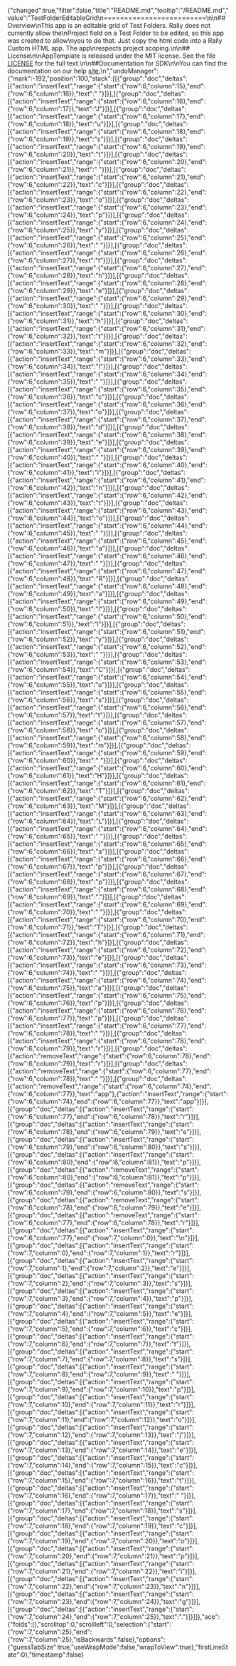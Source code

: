 {"changed":true,"filter":false,"title":"README.md","tooltip":"/README.md","value":"TestFolderEditableGrid\n=========================\n\n## Overview\nThis app is an editable grid of Test Folders. Rally does not currently allow the\nProject field on a Test Folder to be edited, so this app was created to allow\nyou to do that. Just copy the html code into a Rally Custom HTML app. The app\nrespects project scoping.\n\n## License\n\nAppTemplate is released under the MIT license.  See the file [LICENSE](./LICENSE) for the full text.\n\n##Documentation for SDK\n\nYou can find the documentation on our help [site.](https://help.rallydev.com/apps/2.0rc3/doc/)\n","undoManager":{"mark":-192,"position":100,"stack":[[{"group":"doc","deltas":[{"action":"insertText","range":{"start":{"row":6,"column":15},"end":{"row":6,"column":16}},"text":" "}]}],[{"group":"doc","deltas":[{"action":"insertText","range":{"start":{"row":6,"column":16},"end":{"row":6,"column":17}},"text":"J"}]}],[{"group":"doc","deltas":[{"action":"insertText","range":{"start":{"row":6,"column":17},"end":{"row":6,"column":18}},"text":"u"}]}],[{"group":"doc","deltas":[{"action":"insertText","range":{"start":{"row":6,"column":18},"end":{"row":6,"column":19}},"text":"s"}]}],[{"group":"doc","deltas":[{"action":"insertText","range":{"start":{"row":6,"column":19},"end":{"row":6,"column":20}},"text":"t"}]}],[{"group":"doc","deltas":[{"action":"insertText","range":{"start":{"row":6,"column":20},"end":{"row":6,"column":21}},"text":" "}]}],[{"group":"doc","deltas":[{"action":"insertText","range":{"start":{"row":6,"column":21},"end":{"row":6,"column":22}},"text":"c"}]}],[{"group":"doc","deltas":[{"action":"insertText","range":{"start":{"row":6,"column":22},"end":{"row":6,"column":23}},"text":"o"}]}],[{"group":"doc","deltas":[{"action":"insertText","range":{"start":{"row":6,"column":23},"end":{"row":6,"column":24}},"text":"p"}]}],[{"group":"doc","deltas":[{"action":"insertText","range":{"start":{"row":6,"column":24},"end":{"row":6,"column":25}},"text":"y"}]}],[{"group":"doc","deltas":[{"action":"insertText","range":{"start":{"row":6,"column":25},"end":{"row":6,"column":26}},"text":" "}]}],[{"group":"doc","deltas":[{"action":"insertText","range":{"start":{"row":6,"column":26},"end":{"row":6,"column":27}},"text":"t"}]}],[{"group":"doc","deltas":[{"action":"insertText","range":{"start":{"row":6,"column":27},"end":{"row":6,"column":28}},"text":"h"}]}],[{"group":"doc","deltas":[{"action":"insertText","range":{"start":{"row":6,"column":28},"end":{"row":6,"column":29}},"text":"e"}]}],[{"group":"doc","deltas":[{"action":"insertText","range":{"start":{"row":6,"column":29},"end":{"row":6,"column":30}},"text":" "}]}],[{"group":"doc","deltas":[{"action":"insertText","range":{"start":{"row":6,"column":30},"end":{"row":6,"column":31}},"text":"h"}]}],[{"group":"doc","deltas":[{"action":"insertText","range":{"start":{"row":6,"column":31},"end":{"row":6,"column":32}},"text":"t"}]}],[{"group":"doc","deltas":[{"action":"insertText","range":{"start":{"row":6,"column":32},"end":{"row":6,"column":33}},"text":"m"}]}],[{"group":"doc","deltas":[{"action":"insertText","range":{"start":{"row":6,"column":33},"end":{"row":6,"column":34}},"text":"l"}]}],[{"group":"doc","deltas":[{"action":"insertText","range":{"start":{"row":6,"column":34},"end":{"row":6,"column":35}},"text":" "}]}],[{"group":"doc","deltas":[{"action":"insertText","range":{"start":{"row":6,"column":35},"end":{"row":6,"column":36}},"text":"c"}]}],[{"group":"doc","deltas":[{"action":"insertText","range":{"start":{"row":6,"column":36},"end":{"row":6,"column":37}},"text":"o"}]}],[{"group":"doc","deltas":[{"action":"insertText","range":{"start":{"row":6,"column":37},"end":{"row":6,"column":38}},"text":"d"}]}],[{"group":"doc","deltas":[{"action":"insertText","range":{"start":{"row":6,"column":38},"end":{"row":6,"column":39}},"text":"e"}]}],[{"group":"doc","deltas":[{"action":"insertText","range":{"start":{"row":6,"column":39},"end":{"row":6,"column":40}},"text":" "}]}],[{"group":"doc","deltas":[{"action":"insertText","range":{"start":{"row":6,"column":40},"end":{"row":6,"column":41}},"text":"i"}]}],[{"group":"doc","deltas":[{"action":"insertText","range":{"start":{"row":6,"column":41},"end":{"row":6,"column":42}},"text":"n"}]}],[{"group":"doc","deltas":[{"action":"insertText","range":{"start":{"row":6,"column":42},"end":{"row":6,"column":43}},"text":"t"}]}],[{"group":"doc","deltas":[{"action":"insertText","range":{"start":{"row":6,"column":43},"end":{"row":6,"column":44}},"text":"o"}]}],[{"group":"doc","deltas":[{"action":"insertText","range":{"start":{"row":6,"column":44},"end":{"row":6,"column":45}},"text":" "}]}],[{"group":"doc","deltas":[{"action":"insertText","range":{"start":{"row":6,"column":45},"end":{"row":6,"column":46}},"text":"a"}]}],[{"group":"doc","deltas":[{"action":"insertText","range":{"start":{"row":6,"column":46},"end":{"row":6,"column":47}},"text":" "}]}],[{"group":"doc","deltas":[{"action":"insertText","range":{"start":{"row":6,"column":47},"end":{"row":6,"column":48}},"text":"R"}]}],[{"group":"doc","deltas":[{"action":"insertText","range":{"start":{"row":6,"column":48},"end":{"row":6,"column":49}},"text":"a"}]}],[{"group":"doc","deltas":[{"action":"insertText","range":{"start":{"row":6,"column":49},"end":{"row":6,"column":50}},"text":"l"}]}],[{"group":"doc","deltas":[{"action":"insertText","range":{"start":{"row":6,"column":50},"end":{"row":6,"column":51}},"text":"l"}]}],[{"group":"doc","deltas":[{"action":"insertText","range":{"start":{"row":6,"column":51},"end":{"row":6,"column":52}},"text":"y"}]}],[{"group":"doc","deltas":[{"action":"insertText","range":{"start":{"row":6,"column":52},"end":{"row":6,"column":53}},"text":" "}]}],[{"group":"doc","deltas":[{"action":"insertText","range":{"start":{"row":6,"column":53},"end":{"row":6,"column":54}},"text":"C"}]}],[{"group":"doc","deltas":[{"action":"insertText","range":{"start":{"row":6,"column":54},"end":{"row":6,"column":55}},"text":"u"}]}],[{"group":"doc","deltas":[{"action":"insertText","range":{"start":{"row":6,"column":55},"end":{"row":6,"column":56}},"text":"s"}]}],[{"group":"doc","deltas":[{"action":"insertText","range":{"start":{"row":6,"column":56},"end":{"row":6,"column":57}},"text":"t"}]}],[{"group":"doc","deltas":[{"action":"insertText","range":{"start":{"row":6,"column":57},"end":{"row":6,"column":58}},"text":"o"}]}],[{"group":"doc","deltas":[{"action":"insertText","range":{"start":{"row":6,"column":58},"end":{"row":6,"column":59}},"text":"m"}]}],[{"group":"doc","deltas":[{"action":"insertText","range":{"start":{"row":6,"column":59},"end":{"row":6,"column":60}},"text":" "}]}],[{"group":"doc","deltas":[{"action":"insertText","range":{"start":{"row":6,"column":60},"end":{"row":6,"column":61}},"text":"H"}]}],[{"group":"doc","deltas":[{"action":"insertText","range":{"start":{"row":6,"column":61},"end":{"row":6,"column":62}},"text":"T"}]}],[{"group":"doc","deltas":[{"action":"insertText","range":{"start":{"row":6,"column":62},"end":{"row":6,"column":63}},"text":"M"}]}],[{"group":"doc","deltas":[{"action":"insertText","range":{"start":{"row":6,"column":63},"end":{"row":6,"column":64}},"text":"L"}]}],[{"group":"doc","deltas":[{"action":"insertText","range":{"start":{"row":6,"column":64},"end":{"row":6,"column":65}},"text":" "}]}],[{"group":"doc","deltas":[{"action":"insertText","range":{"start":{"row":6,"column":65},"end":{"row":6,"column":66}},"text":"a"}]}],[{"group":"doc","deltas":[{"action":"insertText","range":{"start":{"row":6,"column":66},"end":{"row":6,"column":67}},"text":"p"}]}],[{"group":"doc","deltas":[{"action":"insertText","range":{"start":{"row":6,"column":67},"end":{"row":6,"column":68}},"text":"p"}]}],[{"group":"doc","deltas":[{"action":"insertText","range":{"start":{"row":6,"column":68},"end":{"row":6,"column":69}},"text":"."}]}],[{"group":"doc","deltas":[{"action":"insertText","range":{"start":{"row":6,"column":69},"end":{"row":6,"column":70}},"text":" "}]}],[{"group":"doc","deltas":[{"action":"insertText","range":{"start":{"row":6,"column":70},"end":{"row":6,"column":71}},"text":"T"}]}],[{"group":"doc","deltas":[{"action":"insertText","range":{"start":{"row":6,"column":71},"end":{"row":6,"column":72}},"text":"h"}]}],[{"group":"doc","deltas":[{"action":"insertText","range":{"start":{"row":6,"column":72},"end":{"row":6,"column":73}},"text":"e"}]}],[{"group":"doc","deltas":[{"action":"insertText","range":{"start":{"row":6,"column":73},"end":{"row":6,"column":74}},"text":" "}]}],[{"group":"doc","deltas":[{"action":"insertText","range":{"start":{"row":6,"column":74},"end":{"row":6,"column":75}},"text":"a"}]}],[{"group":"doc","deltas":[{"action":"insertText","range":{"start":{"row":6,"column":75},"end":{"row":6,"column":76}},"text":"p"}]}],[{"group":"doc","deltas":[{"action":"insertText","range":{"start":{"row":6,"column":76},"end":{"row":6,"column":77}},"text":"p"}]}],[{"group":"doc","deltas":[{"action":"insertText","range":{"start":{"row":6,"column":77},"end":{"row":6,"column":78}},"text":" "}]}],[{"group":"doc","deltas":[{"action":"insertText","range":{"start":{"row":6,"column":78},"end":{"row":6,"column":79}},"text":"r"}]}],[{"group":"doc","deltas":[{"action":"removeText","range":{"start":{"row":6,"column":78},"end":{"row":6,"column":79}},"text":"r"}]}],[{"group":"doc","deltas":[{"action":"removeText","range":{"start":{"row":6,"column":77},"end":{"row":6,"column":78}},"text":" "}]}],[{"group":"doc","deltas":[{"action":"removeText","range":{"start":{"row":6,"column":74},"end":{"row":6,"column":77}},"text":"app"},{"action":"insertText","range":{"start":{"row":6,"column":74},"end":{"row":6,"column":77}},"text":"app"}]}],[{"group":"doc","deltas":[{"action":"insertText","range":{"start":{"row":6,"column":77},"end":{"row":6,"column":78}},"text":"r"}]}],[{"group":"doc","deltas":[{"action":"insertText","range":{"start":{"row":6,"column":78},"end":{"row":6,"column":79}},"text":"e"}]}],[{"group":"doc","deltas":[{"action":"insertText","range":{"start":{"row":6,"column":79},"end":{"row":6,"column":80}},"text":"s"}]}],[{"group":"doc","deltas":[{"action":"insertText","range":{"start":{"row":6,"column":80},"end":{"row":6,"column":81}},"text":"p"}]}],[{"group":"doc","deltas":[{"action":"removeText","range":{"start":{"row":6,"column":80},"end":{"row":6,"column":81}},"text":"p"}]}],[{"group":"doc","deltas":[{"action":"removeText","range":{"start":{"row":6,"column":79},"end":{"row":6,"column":80}},"text":"s"}]}],[{"group":"doc","deltas":[{"action":"removeText","range":{"start":{"row":6,"column":78},"end":{"row":6,"column":79}},"text":"e"}]}],[{"group":"doc","deltas":[{"action":"removeText","range":{"start":{"row":6,"column":77},"end":{"row":6,"column":78}},"text":"r"}]}],[{"group":"doc","deltas":[{"action":"insertText","range":{"start":{"row":6,"column":77},"end":{"row":7,"column":0}},"text":"\n"}]}],[{"group":"doc","deltas":[{"action":"insertText","range":{"start":{"row":7,"column":0},"end":{"row":7,"column":1}},"text":"r"}]}],[{"group":"doc","deltas":[{"action":"insertText","range":{"start":{"row":7,"column":1},"end":{"row":7,"column":2}},"text":"e"}]}],[{"group":"doc","deltas":[{"action":"insertText","range":{"start":{"row":7,"column":2},"end":{"row":7,"column":3}},"text":"s"}]}],[{"group":"doc","deltas":[{"action":"insertText","range":{"start":{"row":7,"column":3},"end":{"row":7,"column":4}},"text":"p"}]}],[{"group":"doc","deltas":[{"action":"insertText","range":{"start":{"row":7,"column":4},"end":{"row":7,"column":5}},"text":"e"}]}],[{"group":"doc","deltas":[{"action":"insertText","range":{"start":{"row":7,"column":5},"end":{"row":7,"column":6}},"text":"c"}]}],[{"group":"doc","deltas":[{"action":"insertText","range":{"start":{"row":7,"column":6},"end":{"row":7,"column":7}},"text":"t"}]}],[{"group":"doc","deltas":[{"action":"insertText","range":{"start":{"row":7,"column":7},"end":{"row":7,"column":8}},"text":"s"}]}],[{"group":"doc","deltas":[{"action":"insertText","range":{"start":{"row":7,"column":8},"end":{"row":7,"column":9}},"text":" "}]}],[{"group":"doc","deltas":[{"action":"insertText","range":{"start":{"row":7,"column":9},"end":{"row":7,"column":10}},"text":"p"}]}],[{"group":"doc","deltas":[{"action":"insertText","range":{"start":{"row":7,"column":10},"end":{"row":7,"column":11}},"text":"r"}]}],[{"group":"doc","deltas":[{"action":"insertText","range":{"start":{"row":7,"column":11},"end":{"row":7,"column":12}},"text":"o"}]}],[{"group":"doc","deltas":[{"action":"insertText","range":{"start":{"row":7,"column":12},"end":{"row":7,"column":13}},"text":"j"}]}],[{"group":"doc","deltas":[{"action":"insertText","range":{"start":{"row":7,"column":13},"end":{"row":7,"column":14}},"text":"e"}]}],[{"group":"doc","deltas":[{"action":"insertText","range":{"start":{"row":7,"column":14},"end":{"row":7,"column":15}},"text":"c"}]}],[{"group":"doc","deltas":[{"action":"insertText","range":{"start":{"row":7,"column":15},"end":{"row":7,"column":16}},"text":"t"}]}],[{"group":"doc","deltas":[{"action":"insertText","range":{"start":{"row":7,"column":16},"end":{"row":7,"column":17}},"text":" "}]}],[{"group":"doc","deltas":[{"action":"insertText","range":{"start":{"row":7,"column":17},"end":{"row":7,"column":18}},"text":"s"}]}],[{"group":"doc","deltas":[{"action":"insertText","range":{"start":{"row":7,"column":18},"end":{"row":7,"column":19}},"text":"c"}]}],[{"group":"doc","deltas":[{"action":"insertText","range":{"start":{"row":7,"column":19},"end":{"row":7,"column":20}},"text":"o"}]}],[{"group":"doc","deltas":[{"action":"insertText","range":{"start":{"row":7,"column":20},"end":{"row":7,"column":21}},"text":"p"}]}],[{"group":"doc","deltas":[{"action":"insertText","range":{"start":{"row":7,"column":21},"end":{"row":7,"column":22}},"text":"i"}]}],[{"group":"doc","deltas":[{"action":"insertText","range":{"start":{"row":7,"column":22},"end":{"row":7,"column":23}},"text":"n"}]}],[{"group":"doc","deltas":[{"action":"insertText","range":{"start":{"row":7,"column":23},"end":{"row":7,"column":24}},"text":"g"}]}],[{"group":"doc","deltas":[{"action":"insertText","range":{"start":{"row":7,"column":24},"end":{"row":7,"column":25}},"text":"."}]}]]},"ace":{"folds":[],"scrolltop":0,"scrollleft":0,"selection":{"start":{"row":7,"column":25},"end":{"row":7,"column":25},"isBackwards":false},"options":{"guessTabSize":true,"useWrapMode":false,"wrapToView":true},"firstLineState":0},"timestamp":false}